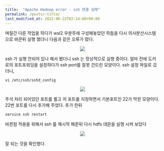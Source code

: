 ```yaml
---
title:  "Apache Hadoop error - ssh 연결 실패"
permalink: /posts/:title/
last_modified_at: 2022-06-22T02:14:00+09:00
---
```


며칠간 다른 작업을 하다가 wsl2 우분투에 구성해놓았던 하둡을 다시 의사분산시스템으로 바꾼뒤 실행 했더니 다음과 같은 오류가 떴다.

<p align="center"><img src="{{site.url}}/assets/images/20220623_1.png"></p>

ssh 가 실행 안되어 있나 해서 봤더니 ssh 는 정상적으로 실행 중이다. 얼마 전에 도커로의 포트포워딩을 설정하다가 ssh port를 잘못 건드린 모양이다. ssh 설정 파일로 갔더니,

    vi /etc/ssh/sshd_config

<p align="center"><img src="{{site.url}}/assets/images/20220623_2.png"></p>

주석 처리 되어있던 포트를 풀고 저 포트를 지정하면서 기본포트인 22가 막힌 모양이다. 22번 포트를 다시 추가해 주었다.
추가 한뒤

    service ssh restart

바뀐점 적용을 위해서 ssh 를 재시작 해준뒤 다시 hdfs 데몬을 실행 시켜 보았다

<p align="center"><img src="{{site.url}}/assets/images/20220623_3.png"></p>

잘 되는 것을 확인했다.
